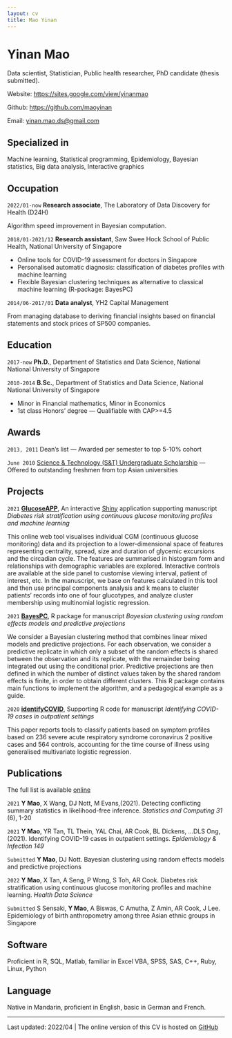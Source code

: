 ```yaml
---
layout: cv
title: Mao Yinan
---
```

# Yinan Mao
Data scientist, Statistician, Public health researcher, PhD candidate (thesis submitted).

Website: https://sites.google.com/view/yinanmao 

Github: https://github.com/maoyinan 

Email: yinan.mao.ds@gmail.com

## Specialized in

Machine learning, Statistical programming, Epidemiology, Bayesian statistics, Big data analysis, Interactive graphics


## Occupation

`2022/01-now`
__Research associate__, The Laboratory of Data Discovery for Health (D24H)

Algorithm speed improvement in Bayesian computation.

`2018/01-2021/12`
__Research assistant__, Saw Swee Hock School of Public Health, National University of Singapore

- Online tools for COVID-19 assessment for doctors in Singapore
- Personalised automatic diagnosis: classification of diabetes profiles with machine learning
- Flexible Bayesian clustering techniques as alternative to classical machine learning (R-package: BayesPC)

`2014/06-2017/01`
__Data analyst__, YH2 Capital Management 

From managing database to deriving financial insights based on financial statements and stock prices of SP500 companies.

## Education

`2017-now`
__Ph.D.__, Department of Statistics and Data Science, National National University of Singapore

`2010-2014`
__B.Sc.__, Department of Statistics and Data Science, National National University of Singapore
- Minor in Financial mathematics, Minor in Economics
- 1st class Honors’ degree &mdash; Qualifiable with CAP>=4.5

## Awards

`2013, 2011`
Dean’s list &mdash; Awarded per semester to top 5-10% cohort

`June 2010`
[Science & Technology (S&T) Undergraduate Scholarship](https://www.nus.edu.sg/oam/scholarships/freshmen-sprs/science-technology-(s-t)-undergraduate-scholarship) &mdash; Offered to outstanding freshmen from top Asian universities

## Projects

`2021`
[__GlucoseAPP__](https://github.com/maoyinan/GlucoseAPP), An interactive [Shiny](https://sshsphdemos.shinyapps.io/GlucoseAPP/) application supporting manuscript *Diabetes risk stratification using continuous glucose monitoring profiles and machine learning*

This online web tool visualises individual CGM (continuous glucose monitoring) data and its projection to a lower-dimensional space of features representing centrality, spread, size and duration of glycemic excursions and the circadian cycle. The features are summarised in histogram form and relationships with demographic variables are explored. Interactive controls are available at the side panel to customise viewing interval, patient of interest, etc. In the manuscript, we base on features calculated in this tool and then use principal components analysis and k means to cluster patients’ records into one of four glucotypes, and analyze cluster membership using multinomial logistic regression.

`2021`
[__BayesPC__](https://github.com/maoyinan/BayesPC), R package for manuscript *Bayesian clustering using random effects models and predictive projections*

We consider a Bayesian clustering method that combines linear mixed models and predictive projections. For each observation, we consider a predictive replicate in which only a subset of the random effects is shared between the observation and its replicate, with the remainder being integrated out using the conditional prior. Predictive projections are then defined in which the number of distinct values taken by the shared random effects is finite, in order to obtain different clusters. This R package contains main functions to implement the algorithm, and a pedagogical example as a guide.

`2020`
[__identifyCOVID__](https://github.com/maoyinan/identifyCOVID), Supporting R code for manuscript *Identifying COVID-19 cases in outpatient settings*

This paper reports tools to classify patients based on symptom profiles based on 236 severe acute respiratory syndrome coronavirus 2 positive cases and 564 controls, accounting for the time course of illness using generalised multivariate logistic regression. 

## Publications

The full list is available [online](https://scholar.google.com/citations?hl=en&view_op=list_works&gmla=AJsN-F5Trc4mxfq60WmG1fWssZbL-zvdLCGivfv4UFBFcGTf_Osi5vqcgwMh0cr9S4XvDPhOk0cRbFa_43yASl_b8zdWK984rqAfNwQLtQSR2uYcIPIl5_M&user=bGcwAH8AAAAJ)

`2021`
**Y Mao**, X Wang, DJ Nott, M Evans,(2021). Detecting conflicting summary statistics in likelihood-free inference. *Statistics and Computing 31* (6), 1-20

`2021`
**Y Mao**, YR Tan, TL Thein, YAL Chai, AR Cook, BL Dickens, ...DLS Ong, (2021). Identifying COVID-19 cases in outpatient settings. *Epidemiology & Infection 149*

`Submitted`
**Y Mao**, DJ Nott. Bayesian clustering using random effects models and predictive projections

`2022`
**Y Mao**, X Tan, A Seng, P Wong, S Toh, AR Cook. Diabetes risk stratification using continuous glucose monitoring profiles and machine learning. *Health Data Science*

`Submitted`
S Sensaki, **Y Mao**, A Biswas, C Amutha, Z Amin, AR Cook, J Lee. Epidemiology of birth anthropometry among three Asian ethnic groups in Singapore

## Software

Proficient in R, SQL, Matlab, familiar in Excel VBA, SPSS, SAS, C++, Ruby, Linux, Python

## Language

Native in Mandarin, proficient in English, basic in German and French.

---
Last updated: 2022/04
| The online version of this CV is hosted on <a href= "https://maoyinan.github.io/markdown-cv/">GitHub</a>



